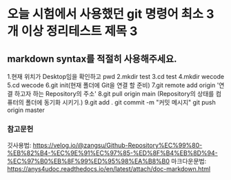 # 오늘 시험에서 사용했던 git 명령어 최소 3개 이상 정리테스트 제목 3

## markdown syntax를 적절히 사용해주세요.

1.현재 위치가 Desktop임을 확인하고 pwd
2.mkdir test
3.cd test
4.mkdir wecode
5.cd wecode
6.git init(현재 폴더에 Git을 연결 할 준비)
7.git remote add origin '연결 하고자 하는 Repository의 주소'
8.git pull origin main (Repository의 상태를 컴퓨터의 폴더에 동기화 시키기.)
9.git add . git commit -m "커밋 메시지" git push origin master

### 참고문헌

깃사용법:
https://velog.io/@zangsu/Github-Repository%EC%99%80-%EB%82%B4-%EC%9E%91%EC%97%85-%ED%8F%B4%EB%8D%94-%EC%97%B0%EB%8F%99%ED%95%98%EA%B8%B0
마크다운문법:
https://anys4udoc.readthedocs.io/en/latest/attach/doc-markdown.html
